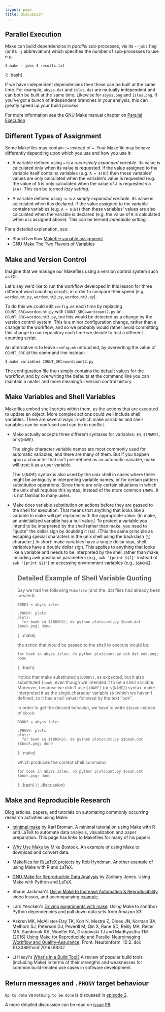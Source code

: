 ```yaml
---
layout: page
title: Discussion
---
```


## Parallel Execution

Make can build dependencies in _parallel_ sub-processes, via its `--jobs`
flag (or its `-j` abbreviation) which specifies the number of sub-processes to use e.g.

~~~
$ make --jobs 4 results.txt
~~~
{: .bash}

If we have independent dependencies then these can be built at the
same time. For example, `abyss.dat` and `isles.dat` are mutually
independent and can both be built at the same time. Likewise for
`abyss.png` and `isles.png`. If you've got a bunch of independent
branches in your analysis, this can greatly speed up your build
process.

For more information see the GNU Make manual chapter on [Parallel
Execution][gnu-make-parallel].

## Different Types of Assignment

Some Makefiles may contain `:=` instead of `=`. Your Makefile may
behave differently depending upon which you use and how you use it:

* A variable defined using `=` is a _recursively expanded
  variable_. Its value is calculated only when its value is
  requested. If the value assigned to the variable itself contains
  variables (e.g. `A = $(B)`) then these variables' values are only
  calculated when the variable's value is requested (e.g. the value of
  `B` is only calculated when the value of `A` is requested via
  `$(A)`. This can be termed _lazy setting_.

* A variable defined using `:=` is a _simply expanded variable_. Its
  value is calculated when it is declared. If the value assigned to
  the variable contains variables (e.g. `A = $(B)`) then these
  variables' values are also calculated when the variable is declared
  (e.g. the value of `B` is calculated when `A` is assigned
  above). This can be termed _immediate setting_.

For a detailed explanation, see:

* StackOverflow [Makefile variable assignment][makefile-variable]
* GNU Make [The Two Flavors of Variables][gnu-make-variables]

## Make and Version Control

Imagine that we manage our Makefiles using a version control 
system such as Git.

Let's say we'd like to run the workflow developed in this lesson
for three different word counting scripts, in order to compare their
speed (e.g. `wordcount.py`, `wordcount2.py`, `wordcount3.py`).

To do this we could edit `config.mk` each time by replacing
`COUNT_SRC=wordcount.py` with `COUNT_SRC=wordcount2.py` or
`COUNT_SRC=wordcount3.py`,
but this would be detected as a change by the version control system.
This is a minor configuration change, rather than a change to the 
workflow, and so we probably would rather avoid committing this change
to our repository each time we decide to test a different counting script.

An alternative is to leave `config.mk` untouched, by overwriting the value 
of `COUNT_SRC` at the command line instead:

```
$ make variables COUNT_SRC=wordcount2.py
```

The configuration file then simply contains the default values for the 
workflow, and by overwriting the defaults at the command line you can
maintain a neater and more meaningful version control history.

## Make Variables and Shell Variables

Makefiles embed shell scripts within them, as the actions that are
executed to update an object. More complex actions could well include
shell variables.  There are several ways in which make variables and
shell variables can be confused and can be in conflict.

* Make actually accepts three different syntaxes for variables: `$N`,
  `$(NAME)`, or `${NAME}`.

  The single character variable names are most commonly used for
  automatic variables, and there are many of them.  But if you happen
  upon a character that isn't pre-defined as an automatic variable,
  make will treat it as a user variable.

  The `${NAME}` syntax is also used by the unix shell in cases where
  there might be ambiguity in interpreting variable names, or for
  certain pattern substitution operations.  Since there are only
  certain situations in which the unix shell requires this syntax,
  instead of the more common `$NAME`, it is not familiar to many users.

* Make does variable substitution on actions before they are passed to
  the shell for execution.  That means that anything that looks like a
  variable to make will get replaced with the appropriate value.  (In
  make, an uninitialized variable has a null value.)  To protect a
  variable you intend to be interpreted by the shell rather than make,
  you need to "quote" the dollar sign by doubling it (`$$`). (This the
  same principle as escaping special characters in the unix shell
  using the backslash (`\`) character.)  In
  short: make variables have a single dollar sign, shell variables
  have a double dollar sign.  This applies to anything that looks like
  a variable and needs to be interpreted by the shell rather than
  make, including awk positional parameters (e.g., `awk '{print $$1}'`
  instead of `awk '{print $1}'`) or accessing environment variables
  (e.g., `$$HOME`).

> ## Detailed Example of Shell Variable Quoting
> 
> Say we had the following `Makefile` (and the .dat files had already
> been created):
> 
> ~~~
> BOOKS = abyss isles
> 
> .PHONY: plots
> plots:
> 	for book in $(BOOKS); do python plotcount.py $book.dat $book.png; done
> ~~~	
> {: .make}
> 
> the action that would be passed to the shell to execute would be:
> 
> ~~~
> for book in abyss isles; do python plotcount.py ook.dat ook.png; done
> ~~~
> {: .bash}
> 
> Notice that make substituted `$(BOOKS)`, as expected, but it also
> substituted `$book`, even though we intended it to be a shell variable.
> Moreover, because we didn't use `$(NAME)` (or `${NAME}`) syntax, make
> interpreted it as the single character variable `$b` (which we haven't
> defined, so it has a null value) followed by the text "ook".
> 
> In order to get the desired behavior, we have to write `$$book` instead
> of `$book`: 
> 
> ~~~
> BOOKS = abyss isles
> 
> .PHONY: plots
> plots:
> 	for book in $(BOOKS); do python plotcount.py $$book.dat $$book.png; done
> ~~~	
> {: .make}
> 
> which produces the correct shell command:
> 
> ~~~
> for book in abyss isles; do python plotcount.py $book.dat $book.png; done
> ~~~
> {: .bash}
{: .discussion}

## Make and Reproducible Research

Blog articles, papers, and tutorials on automating commonly
occurring research activities using Make:

* [minimal make][minimal-make] by Karl Broman. A minimal tutorial on
  using Make with R and LaTeX to automate data analysis, visualization
  and paper preparation. This page has links to Makefiles for many of
  his papers.

* [Why Use Make][why-use-make] by Mike Bostock. An example of using
  Make to download and convert data.

* [Makefiles for R/LaTeX projects][makefiles-for-r-latex] by Rob
  Hyndman. Another example of using Make with R and LaTeX.

* [GNU Make for Reproducible Data Analysis][make-reproducible-research]
  by Zachary Jones. Using Make with Python and LaTeX.

* Shaun Jackman's [Using Make to Increase Automation &
  Reproducibility][increase-automation] video lesson, and accompanying
  [example][increase-automation-example].

* Lars Yencken's [Driving experiments with
  make][driving-experiments]. Using Make to sandbox Python
  dependencies and pull down data sets from Amazon S3.

* Askren MK, McAllister-Day TK, Koh N, Mestre Z, Dines JN, Korman BA,
  Melhorn SJ, Peterson DJ, Peverill M, Qin X, Rane SD, Reilly MA,
  Reiter MA, Sambrook KA, Woelfer KA, Grabowski TJ and Madhyastha TM
  (2016) [Using Make for Reproducible and Parallel Neuroimaging
  Workflow and
  Quality-Assurance][make-neuroscience]. Front. Neuroinform. 10:2. doi:
  10.3389/fninf.2016.00002

* Li Haoyi's [What's in a Build Tool?][whats-a-build-tool] A review of
  popular build tools (including Make) in terms of their strengths and
  weaknesses for common build-related use cases in software
  development.

[driving-experiments]: http://lifesum.github.io/posts/2016/01/14/make-experiments/
[gnu-make-parallel]: https://www.gnu.org/software/make/manual/html_node/Parallel.html
[gnu-make-variables]: https://www.gnu.org/software/make/manual/html_node/Flavors.html#Flavors
[increase-automation]: https://www.youtube.com/watch?v=_F5f0qi-aEc
[increase-automation-example]: https://github.com/sjackman/makefile-example
[make-neuroscience]: http://journal.frontiersin.org/article/10.3389/fninf.2016.00002/full
[make-reproducible-research]: http://zmjones.com/make/
[makefile-variable]: http://stackoverflow.com/questions/448910/makefile-variable-assignment
[makefiles-for-r-latex]: http://robjhyndman.com/hyndsight/makefiles/
[minimal-make]: http://kbroman.org/minimal_make/
[whats-a-build-tool]: http://www.lihaoyi.com/post/WhatsinaBuildTool.html
[why-use-make]: http://bost.ocks.org/mike/make/

## Return messages and `.PHONY` target behaviour
`Up to date` vs `Nothing to be done` is discussed in [episode 2]({{page.root}}/02-makefiles/).

A more detailed discussion can be read on [issue 98](https://github.com/swcarpentry/make-novice/issues/98#issuecomment-307361751).

